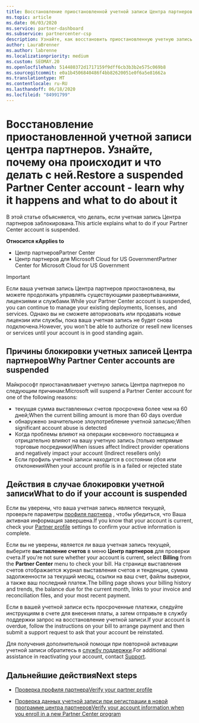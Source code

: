 ```yaml
---
title: Восстановление приостановленной учетной записи Центра партнеров
ms.topic: article
ms.date: 06/03/2020
ms.service: partner-dashboard
ms.subservice: partnercenter-csp
description: Узнайте, как восстановить приостановленную учетную запись Центра партнеров, причины приостановки учетной записи партнера и как можно использовать учетную запись во время приостановки.
author: LauraBrenner
ms.author: labrenne
ms.localizationpriority: medium
ms.custom: SEOMAY.20
ms.openlocfilehash: 514480372d1717159f9dff6cb3b3b2e575c069b8
ms.sourcegitcommit: e0a1b4506840486f4bb82620051e0f6a5e81662a
ms.translationtype: MT
ms.contentlocale: ru-RU
ms.lasthandoff: 06/18/2020
ms.locfileid: "84991799"
---
```

# <a name="restore-a-suspended-partner-center-account---learn-why-it-happens-and-what-to-do-about-it"></a><span data-ttu-id="e1b56-103">Восстановление приостановленной учетной записи центра партнеров. Узнайте, почему она происходит и что делать с ней.</span><span class="sxs-lookup"><span data-stu-id="e1b56-103">Restore a suspended Partner Center account - learn why it happens and what to do about it</span></span>

<span data-ttu-id="e1b56-104">В этой статье объясняется, что делать, если учетная запись Центра партнеров заблокирована.</span><span class="sxs-lookup"><span data-stu-id="e1b56-104">This article explains what to do if your Partner Center account is suspended.</span></span>

<span data-ttu-id="e1b56-105">**Относится к**</span><span class="sxs-lookup"><span data-stu-id="e1b56-105">**Applies to**</span></span>

-  <span data-ttu-id="e1b56-106">Центр партнеров</span><span class="sxs-lookup"><span data-stu-id="e1b56-106">Partner Center</span></span>
-  <span data-ttu-id="e1b56-107">Центр партнеров для Microsoft Cloud for US Government</span><span class="sxs-lookup"><span data-stu-id="e1b56-107">Partner Center for Microsoft Cloud for US Government</span></span>


> [!IMPORTANT]  
> <span data-ttu-id="e1b56-108">Если ваша учетная запись Центра партнеров приостановлена, вы можете продолжать управлять существующими развертываниями, лицензиями и службами.</span><span class="sxs-lookup"><span data-stu-id="e1b56-108">While your Partner Center account is suspended, you can continue to manage your existing deployments, licenses, and services.</span></span> <span data-ttu-id="e1b56-109">Однако вы не сможете авторизовать или продавать новые лицензии или службы, пока ваша учетная запись не будет снова подключена.</span><span class="sxs-lookup"><span data-stu-id="e1b56-109">However, you won't be able to authorize or resell new licenses or services until your account is in good standing again.</span></span>

## <a name="why-partner-center-accounts-are-suspended"></a><span data-ttu-id="e1b56-110">Причины блокировки учетных записей Центра партнеров</span><span class="sxs-lookup"><span data-stu-id="e1b56-110">Why Partner Center accounts are suspended</span></span>

<span data-ttu-id="e1b56-111">Майкрософт приостанавливает учетную запись Центра партнеров по следующим причинам:</span><span class="sxs-lookup"><span data-stu-id="e1b56-111">Microsoft will suspend a Partner Center account for one of the following reasons:</span></span>

- <span data-ttu-id="e1b56-112">текущая сумма выставленных счетов просрочена более чем на 60 дней;</span><span class="sxs-lookup"><span data-stu-id="e1b56-112">When the current billing amount is more than 60 days overdue</span></span> 
- <span data-ttu-id="e1b56-113">обнаружено значительное злоупотребление учетной записью;</span><span class="sxs-lookup"><span data-stu-id="e1b56-113">When significant account abuse is detected</span></span>
- <span data-ttu-id="e1b56-114">Когда проблемы влияют на операции косвенного поставщика и отрицательно влияют на вашу учетную запись (только непрямые торговые посредники)</span><span class="sxs-lookup"><span data-stu-id="e1b56-114">When issues affect Indirect provider operations and negatively impact your account (Indirect resellers only)</span></span>
- <span data-ttu-id="e1b56-115">Если профиль учетной записи находится в состоянии сбоя или отклонения</span><span class="sxs-lookup"><span data-stu-id="e1b56-115">When your account profile is in a failed or rejected state</span></span>

## <a name="what-to-do-if-your-account-is-suspended"></a><span data-ttu-id="e1b56-116">Действия в случае блокировки учетной записи</span><span class="sxs-lookup"><span data-stu-id="e1b56-116">What to do if your account is suspended</span></span>

<span data-ttu-id="e1b56-117">Если вы уверены, что ваша учетная запись является текущей, проверьте параметры [профиля партнера](https://partner.microsoft.com/pcv/accountsettings/partnerprofile) , чтобы убедиться, что Ваша активная информация завершена.</span><span class="sxs-lookup"><span data-stu-id="e1b56-117">If you know that your account is current, check your [Partner profile](https://partner.microsoft.com/pcv/accountsettings/partnerprofile) settings to confirm your active information is complete.</span></span> 

<span data-ttu-id="e1b56-118">Если вы не уверены, является ли ваша учетная запись текущей, выберите **выставление счетов** в меню **Центр партнеров** для проверки счета.</span><span class="sxs-lookup"><span data-stu-id="e1b56-118">If you're not sure whether your account is current, select **Billing** from the **Partner Center** menu to check your bill.</span></span> <span data-ttu-id="e1b56-119">На странице выставления счетов отображается журнал выставления счетов и тенденции, сумма задолженности за текущий месяц, ссылки на ваш счет, файлы выверки, а также ваш последний платеж.</span><span class="sxs-lookup"><span data-stu-id="e1b56-119">The billing page shows your billing history and trends, the balance due for the current month, links to your invoice and reconciliation files, and your most recent payment.</span></span>

<span data-ttu-id="e1b56-120">Если в вашей учетной записи есть просроченные платежи, следуйте инструкциям в счете для внесения платы, а затем отправьте в службу поддержки запрос на восстановление учетной записи.</span><span class="sxs-lookup"><span data-stu-id="e1b56-120">If your account is overdue, follow the instructions on your bill to arrange payment and then submit a support request to ask that your account be reinstated.</span></span> 

<span data-ttu-id="e1b56-121">Для получения дополнительной помощи при повторной активации учетной записи обратитесь в [службу поддержки](https://partner.microsoft.com/dashboard/support/csp/servicerequests/create).</span><span class="sxs-lookup"><span data-stu-id="e1b56-121">For additional assistance in reactivating your account, contact [Support](https://partner.microsoft.com/dashboard/support/csp/servicerequests/create).</span></span>

## <a name="next-steps"></a><span data-ttu-id="e1b56-122">Дальнейшие действия</span><span class="sxs-lookup"><span data-stu-id="e1b56-122">Next steps</span></span>

- [<span data-ttu-id="e1b56-123">Проверка профиля партнера</span><span class="sxs-lookup"><span data-stu-id="e1b56-123">Verify your partner profile</span></span>](update-your-partner-profile.md)

- [<span data-ttu-id="e1b56-124">Проверка данных учетной записи при регистрации в новой программе центра партнеров</span><span class="sxs-lookup"><span data-stu-id="e1b56-124">Verify your account information when you enroll in a new Partner Center program</span></span>](verification-responses.md)

